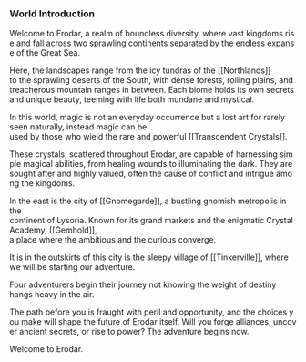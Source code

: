 ### World Introduction

Welcome to Erodar, a realm of boundless diversity, where vast kingdoms rise and fall across two sprawling continents separated by the endless expanse of the Great Sea. 

Here, the landscapes range from the icy tundras of the [[Northlands]] to the sprawling deserts of the South, with dense forests, rolling plains, and treacherous mountain ranges in between. Each biome holds its own secrets and unique beauty, teeming with life both mundane and mystical.

In this world, magic is not an everyday occurrence but a lost art for rarely seen naturally, instead magic can be used by those who wield the rare and powerful [[Transcendent Crystals]]. 

These crystals, scattered throughout Erodar, are capable of harnessing simple magical abilities, from healing wounds to illuminating the dark. They are sought after and highly valued, often the cause of conflict and intrigue among the kingdoms.

In the east is the city of [[Gnomegarde]], a bustling gnomish metropolis in the continent of Lysoria. Known for its grand markets and the enigmatic Crystal Academy, [[Gemhold]], a place where the ambitious and the curious converge. 

It is in the outskirts of this city is the sleepy village of [[Tinkerville]], where we will be starting our adventure. 

Four adventurers begin their journey not knowing the weight of destiny hangs heavy in the air.

The path before you is fraught with peril and opportunity, and the choices you make will shape the future of Erodar itself. Will you forge alliances, uncover ancient secrets, or rise to power? The adventure begins now.

Welcome to Erodar.